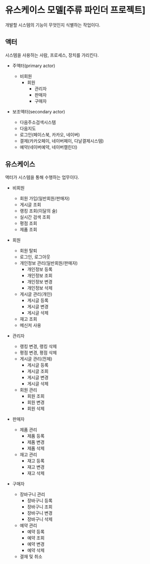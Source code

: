 # 유스케이스 모델[주류 파인더 프로젝트]

개발할 시스템의 기능이 무엇인지 식별하는 작업이다.

## 액터

시스템을 사용하는 사람, 프로세스, 장치를 가리킨다.

- 주액터(primary actor)
    - 비회원
        - 회원
          - 관리자
          - 판매자
          - 구매자
          
- 보조액터(secondary actor)
    - 다음주소검색시스템
    - 다음지도
    - 로그인(페이스북, 카카오, 네이버)
    - 결제(카카오페이, 네이버페이, 다날결제시스템)
    - 예약(네이버예약, 네이버캘린더)

## 유스케이스

액터가 시스템을 통해 수행하는 업무이다.

- 비회원
    - 회원 가입(일반회원/판매자)
    - 게시글 조회
    - 랭킹 조회(이달의 술)
    - 실시간 검색 조회
    - 평점 조회
    - 제품 조회

- 회원
    - 회원 탈퇴
    - 로그인, 로그아웃
    - 개인정보 관리(일반회원/판매자)
        - 개인정보 등록
        - 개인정보 조회
        - 개인정보 변경
        - 개인정보 삭제
    - 게시글 관리(개인)
        - 게시글 등록
        - 게시글 변경
        - 게시글 삭제
    - 재고 조회
    - 메신저 사용

- 관리자
    - 랭킹 변경, 랭킹 삭제
    - 평점 변경, 평점 삭제
    - 게시글 관리(전체)
        - 게시글 등록
        - 게시글 조회
        - 게시글 변경
        - 게시글 삭제
    - 회원 관리
        - 회원 조회
        - 회원 변경
        - 회원 삭제

- 판매자
    - 제품 관리
        - 제품 등록
        - 제품 변경
        - 제품 삭제
    - 재고 관리
        - 재고 등록
        - 재고 변경
        - 재고 삭제

- 구매자
    - 장바구니 관리
        - 장바구니 등록
        - 장바구니 조회
        - 장바구니 변경
        - 장바구니 삭제
    - 예약 관리
        - 예약 등록
        - 예약 조회
        - 예약 변경
        - 예약 삭제
    - 결재 및 취소